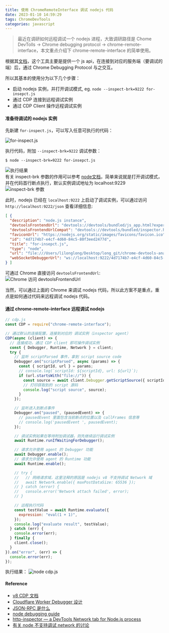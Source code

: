 ```yaml
---
title: 使用 ChromeRemoteInterface 调试 nodejs 代码
date: 2023-01-10 14:59:29
tags: ChromeDevTools
categories: javascript
---
```


> 最近在调研如何远程调试一个 nodejs 进程，大致调研路径是 Chome DevTolls -> Chrome debugging protocol -> chrome-remote-interface，本文重点介绍下 chrome-remote-interface 的简单使用。 
  
根据其[文档](https://github.com/cyrus-and/chrome-remote-interface)，这个工具主要是提供一个 js api，在连接到对应的服务端（要调试的端）后，通过 Chrome Debugging Protocol 与之交互。  

所以其基本的使用分为以下几个步骤：  
- 启动 nodejs 实例，并打开调试模式, eg. `node --inspect-brk=9222 for-insepct.js`
- 通过 CDP 连接到远程调试实例
- 通过 CDP Client 操作远程调试实例

<!-- more -->

#### 准备待调试的 nodejs 实例

先新建 `for-inspect.js`，可以写入任意可执行的代码：  

![for-inspect.js](https://lilong7676-picture.oss-cn-hangzhou.aliyuncs.com/img/20230111114509.png)

执行代码，附加 `--inspect-brk=9222` 调试参数：
```shell
$ node --inspect-brk=9222 for-insepct.js
```
![执行结果](https://lilong7676-picture.oss-cn-hangzhou.aliyuncs.com/img/20230110170510.png)  
有关 inspect-brk 参数的作用可以参考 [node文档](https://nodejs.org/en/docs/guides/debugging-getting-started/#command-line-options)，简单来说就是打开调试模式，并在代码首行断点执行，默认实例调试地址为 localhost:9229  
![inspect-brk 参数](https://lilong7676-picture.oss-cn-hangzhou.aliyuncs.com/img/20230110171113.png) 


此时，nodejs 已经在 `localhost:9222` 上启动了调试实例，可以通过访问 `http://localhost:9222/json` 查看详细信息:
```json
[ {
  "description": "node.js instance",
  "devtoolsFrontendUrl": "devtools://devtools/bundled/js_app.html?experiments=true&v8only=true&ws=localhost:9222/4d7174b7-e4cf-4d60-84c5-80f3eed2477d",
  "devtoolsFrontendUrlCompat": "devtools://devtools/bundled/inspector.html?experiments=true&v8only=true&ws=localhost:9222/4d7174b7-e4cf-4d60-84c5-80f3eed2477d",
  "faviconUrl": "https://nodejs.org/static/images/favicons/favicon.ico",
  "id": "4d7174b7-e4cf-4d60-84c5-80f3eed2477d",
  "title": "for-insepct.js",
  "type": "node",
  "url": "file:///Users/lilonglong/Desktop/long_git/chrome-devtools-analysis/for-insepct.js",
  "webSocketDebuggerUrl": "ws://localhost:9222/4d7174b7-e4cf-4d60-84c5-80f3eed2477d"
} ]
```

可通过 Chrome 直接访问 `devtoolsFrontendUrl`:
![Chrome 访问 devtoolsFrontendUrl](https://lilong7676-picture.oss-cn-hangzhou.aliyuncs.com/img/20230110172257.png)  

当然，可以通过上面的 Chrome 来调试 nodejs 代码，所以此方案不是重点，重点是如何通过代码来远程调试 nodejs 代码。


#### 通过 chrome-remote-interface 远程调试 nodejs
```javascript
// cdp.js
const CDP = require("chrome-remote-interface");

// 通过默认的连接配置，连接到对应的 调试实例（inspector agent）
CDP(async (client) => {
  // 连接成功，通过 CDP client 即可操作调试实例
  const { Debugger, Runtime, Network } = client;
  try {
    // 监听 scriptParsed 事件，拿到 script source code
    Debugger.on("scriptParsed", async (params) => {
      const { scriptId, url } = params;
      // console.log(`scriptId: ${scriptId}, url: ${url}`);
      if (url.startsWith("file://")) {
        const source = await client.Debugger.getScriptSource({ scriptId });
        // 打印获取到的 script 源码
        console.log("script source", source);
      }
    });

    // 监听进入到断点事件
    Debugger.on("paused", (pausedEvent) => {
      // pausedEvent 里面包含当前断点的位置以及 callFrames 信息等
      // console.log('pausedEvent ', pausedEvent);
    });

    // 调试实例如果在等待附加调试器，则先继续运行调试实例
    await Runtime.runIfWaitingForDebugger();

    // 请求允许使用 agent 的 Debugger 功能
    await Debugger.enable();
    // 请求允许使用 agent 的 Runtime 功能
    await Runtime.enable();

    // try {
    //   // 网络请求域，这里注释的原因是 nodejs v8 不支持调试 Network 域
    //   await Network.enable({ maxPostDataSize: 65536 });
    // } catch (error) {
    //   console.error('Network attach failed', error);
    // }

    // 远程执行代码
    const testValue = await Runtime.evaluate({
      expression: "eval(1 + 1)",
    });
    console.log("evaluate result", testValue);
  } catch (err) {
    console.error(err);
  } finally {
    client.close();
  }
}).on("error", (err) => {
  console.error(err);
});

```

执行结果：
![node cdp.js](https://lilong7676-picture.oss-cn-hangzhou.aliyuncs.com/img/20230111113918.png)


#### Reference
- [v8 CDP 文档](https://chromedevtools.github.io/devtools-protocol/v8/)
- [Cloudflare Worker Debugger 设计](https://blog.cloudflare.com/better-workers-debugging-with-a-network-panel/)
- [JSON-RPC 是什么](https://www.jianshu.com/p/49cd5c9a1664)
- [node debugging guide](https://nodejs.org/en/docs/guides/debugging-getting-started/#command-line-options)
- [http-inspector — a DevTools Network tab for Node.js process](https://garnik.medium.com/http-inspector-a-devtools-network-tab-for-node-js-process-5a008d17bf28)
- [有关 node 不支持调试 network 的讨论](https://github.com/nodejs/diagnostics/issues/75)
